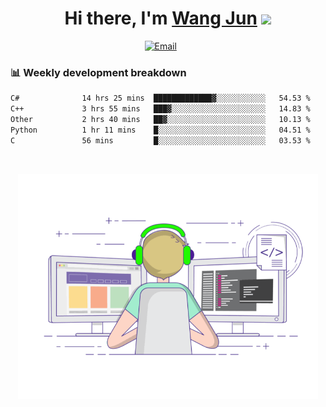 <!--
**wangjunicode/wangjunicode** is a ✨ _special_ ✨ repository because its `README.md` (this file) appears on your GitHub profile.

Here are some ideas to get you started:

- 🔭 I’m currently working on ...
- 🌱 I’m currently learning ...
- 👯 I’m looking to collaborate on ...
- 🤔 I’m looking for help with ...
- 💬 Ask me about ...
- 📫 How to reach me: ...
- 😄 Pronouns: ...
- ⚡ Fun fact: ...
-->

<h1 align="center">Hi there, I'm <a href="https://www.wangjunicode.com/" target="_blank">Wang Jun</a> <img
src="https://github.com/blackcater/blackcater/raw/main/images/Hi.gif" height="32" /></h1>


<!-- Social icons section -->
<p align="center">
  <a href="mailto:wangjunicode@qq.com"><img height="40px" alt="Email" title="Email" src="https://github.com/blackcater/blackcater/raw/main/images/social-gmail.svg"/></a>
  &#8287;&#8287;&#8287;&#8287;&#8287;
</p>

### 📊 Weekly development breakdown
<!--START_SECTION:waka-->

```txt
C#              14 hrs 25 mins  █████████████▓░░░░░░░░░░░   54.53 %
C++             3 hrs 55 mins   ███▓░░░░░░░░░░░░░░░░░░░░░   14.83 %
Other           2 hrs 40 mins   ██▓░░░░░░░░░░░░░░░░░░░░░░   10.13 %
Python          1 hr 11 mins    █░░░░░░░░░░░░░░░░░░░░░░░░   04.51 %
C               56 mins         █░░░░░░░░░░░░░░░░░░░░░░░░   03.53 %
```

<!--END_SECTION:waka-->


<br/>
<p align="center">
<img align="center" top='60' alt="GIF" src="https://raw.githubusercontent.com/devSouvik/devSouvik/master/gif3.gif" width="480"/>
</p>


